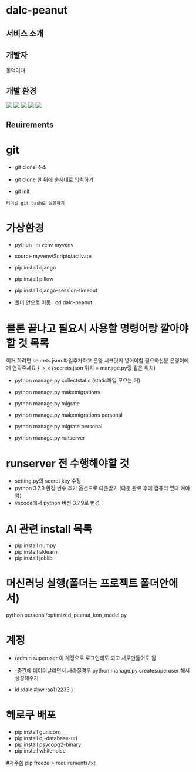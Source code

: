 # dalc-peanut

## 서비스 소개

## 개발자
동덕여대 

## 개발 환경

<span>
<img src="https://img.shields.io/badge/Django-092E20?style=flat-square&logo=Django&logoColor=white"/>
<img src="https://img.shields.io/badge/Python-3776AB?style=flat-square&logo=Python&logoColor=white"/>
<img src="https://img.shields.io/badge/HTML5-E34F26?style=flat-square&logo=HTML5&logoColor=white"/>
<img src="https://img.shields.io/badge/CSS3-1572B6?style=flat-square&logo=CSS3&logoColor=white"/>
<img src="https://img.shields.io/badge/JavaScript-F7DF1E?style=flat-square&logo=JavaScript&logoColor=white"/>
</span>


## Reuirements

# git 

* git clone 주소

* git clone 한 뒤에 순서대로 입력하기

* git init


```터미널 git bash로 실행하기``` 

# 가상환경 

* python -m venv myvenv      
* source myvenv/Scripts/activate

* pip install django  
* pip install pillow 
* pip install django-session-timeout

* 폴더 안으로 이동 : cd dalc-peanut

# 클론 끝나고 필요시 사용할 명령어랑 깔아야 할 것 목록
 이거 하려면 secrets.json 파일추가하고 은영 시크릿키 넣어야함 필요하신분 은영이에게 연락쥬세요ㅕ >,< (secrets.json 위치 = manage.py랑 같은 위치)

* python manage.py collectstatic (static파일 모으는 거)

* python manage.py makemigrations

* python manage.py migrate
*  python manage.py makemigrations personal

* python manage.py migrate personal

* python manage.py runserver

# runserver 전 수행해야할 것
* setting.py의 secret key 수정
* python 3.7.9 환경 변수 추가 옵션으로 다운받기 (다운 완료 후에 컴퓨터 껐다 켜야 함)
* vscode에서 python 버전 3.7.9로 변경

# AI 관련 install 목록
* pip install numpy
* pip install sklearn
* pip install joblib

# 머신러닝 실행(폴더는 프로젝트 폴더안에서)
python personal/optimized_peanut_knn_model.py
# 계정
* (admin superuser 이 계정으로 로그인해도 되고 새로만들어도 됨 
* -중간에 데이터날리면서 사라질경우 python manage.py createsuperuser 해서 생성해주기

* id :dalc  #pw :aa112233    )

# 헤로쿠 배포
* pip install gunicorn
* pip install dj-database-url
* pip install psycopg2-binary
* pip install whitenoise


#자주씀
pip freeze > requirements.txt
